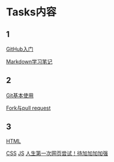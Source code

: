 # Tasks内容
## 1
[GitHub入门](https://github.com/StrayPumpkin/Task/blob/main/GitHub%E5%85%A5%E9%97%A8.md)

[Markdown学习笔记](https://github.com/StrayPumpkin/Task/blob/main/Markdown%E4%BD%BF%E7%94%A8%E7%AC%94%E8%AE%B0.md)
## 2
[Git基本使用](https://github.com/StrayPumpkin/Task/blob/main/Git%E5%9F%BA%E6%9C%AC%E4%BD%BF%E7%94%A8.md)

[Fork与pull request](https://github.com/StrayPumpkin/Task/blob/main/Fork%E4%B8%8EPull%20request.md)
## 3
[HTML](https://github.com/StrayPumpkin/Task/blob/master/HTML.md)

[CSS](https://github.com/StrayPumpkin/Task/blob/master/CSS.md)
[JS]()
[人生第一次网页尝试！待加加加加强]()
